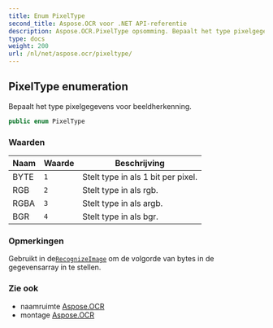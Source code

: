 ```yaml
---
title: Enum PixelType
second_title: Aspose.OCR voor .NET API-referentie
description: Aspose.OCR.PixelType opsomming. Bepaalt het type pixelgegevens voor beeldherkenning.
type: docs
weight: 200
url: /nl/net/aspose.ocr/pixeltype/
---
```

## PixelType enumeration

Bepaalt het type pixelgegevens voor beeldherkenning.

```csharp
public enum PixelType
```

### Waarden

| Naam | Waarde | Beschrijving |
| --- | --- | --- |
| BYTE | `1` | Stelt type in als 1 bit per pixel. |
| RGB | `2` | Stelt type in als rgb. |
| RGBA | `3` | Stelt type in als argb. |
| BGR | `4` | Stelt type in als bgr. |

### Opmerkingen

Gebruikt in de[`RecognizeImage`](../asposeocr/recognizeimage/) om de volgorde van bytes in de gegevensarray in te stellen.

### Zie ook

* naamruimte [Aspose.OCR](../../aspose.ocr/)
* montage [Aspose.OCR](../../)


